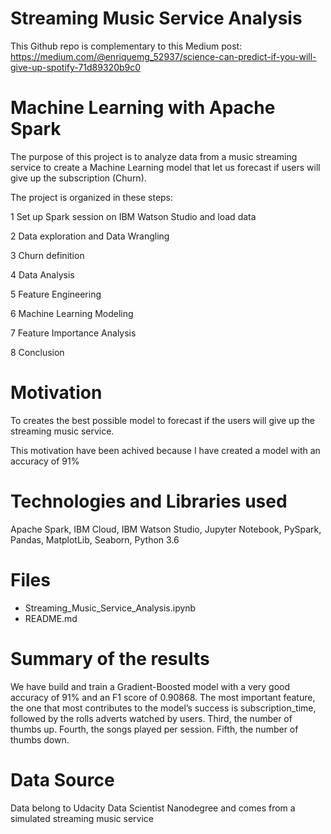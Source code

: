 
# Streaming Music Service Analysis

This Github repo is complementary to this Medium post:
https://medium.com/@enriquemg_52937/science-can-predict-if-you-will-give-up-spotify-71d89320b9c0

# Machine Learning with Apache Spark

The purpose of this project is to analyze data from a music streaming service to create a 
Machine Learning model that let us forecast if users will give up the subscription (Churn).

The project is organized in these steps: 

1 Set up Spark session on IBM Watson Studio and load data

2 Data exploration and Data Wrangling

3 Churn definition

4 Data Analysis

5 Feature Engineering

6 Machine Learning Modeling

7 Feature Importance Analysis

8 Conclusion

# Motivation

To creates the best possible model to forecast if the users will give up the 
streaming music service.

This motivation have been achived because I have created a model with an accuracy 
of 91%

# Technologies and Libraries used

Apache Spark, IBM Cloud, IBM Watson Studio, Jupyter Notebook, PySpark, Pandas,
MatplotLib, Seaborn, Python 3.6

# Files

- Streaming_Music_Service_Analysis.ipynb
- README.md 

# Summary of the results

We have build and train a Gradient-Boosted model with a very good accuracy of
91% and an F1 score of 0.90868.
The most important feature, the one that most contributes to the model’s success is subscription_time, followed by the rolls adverts watched by users. Third, the number of thumbs up. Fourth, the songs played per session. Fifth, the number of thumbs down. 

# Data Source

Data belong to Udacity Data Scientist Nanodegree and comes from a simulated streaming music service